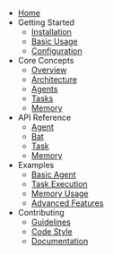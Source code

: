 - [Home](README.md)
- Getting Started
  - [Installation](getting-started/installation.md)
  - [Basic Usage](getting-started/basic-usage.md)
  - [Configuration](getting-started/configuration.md)
- Core Concepts
  - [Overview](core-concepts/overview.md)
  - [Architecture](core-concepts/architecture.md)
  - [Agents](core-concepts/agents.md)
  - [Tasks](core-concepts/tasks.md)
  - [Memory](core-concepts/memory.md)
- API Reference
  - [Agent](api-reference/agent.md)
  - [Bat](api-reference/bat.md)
  - [Task](api-reference/task.md)
  - [Memory](api-reference/memory.md)
- Examples
  - [Basic Agent](examples/basic-agent.md)
  - [Task Execution](examples/task-execution.md)
  - [Memory Usage](examples/memory-usage.md)
  - [Advanced Features](examples/advanced-features.md)
- Contributing
  - [Guidelines](contributing/guidelines.md)
  - [Code Style](contributing/code-style.md)
  - [Documentation](contributing/documentation.md)
